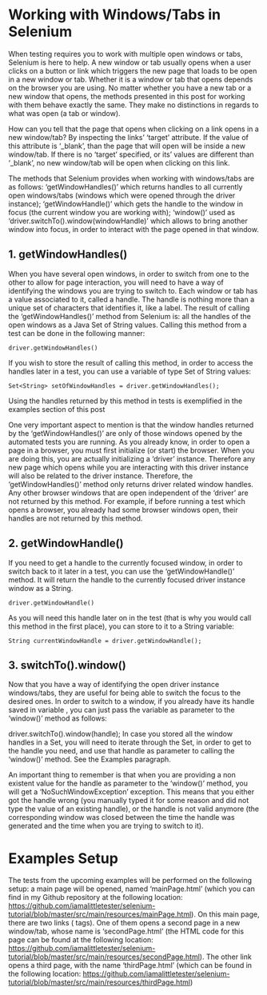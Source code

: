 # Working with Windows/Tabs in Selenium

When testing requires you to work with multiple open windows or tabs, Selenium is here to help. A new window or tab usually opens when a user clicks on a button or link which triggers the new page that loads to be open in a new window or tab. Whether it is a window or tab that opens depends on the browser you are using. No matter whether you have a new tab or a new window that opens, the methods presented in this post for working with them behave exactly the same. They make no distinctions in regards to what was open (a tab or window).

How can you tell that the page that opens when clicking on a link opens in a new window/tab? By inspecting the links’ ‘target’ attribute. If the value of this attribute is ‘_blank’, than the page that will open will be inside a new window/tab. If there is no ‘target’ specified, or its’ values are different than ‘_blank’, no new window/tab will be open when clicking on this link.

The methods that Selenium provides when working with windows/tabs are as follows: ‘getWindowHandles()’ which returns handles to all currently open windows/tabs (windows which were opened through the driver instance); ‘getWindowHandle()’ which gets the handle to the window in focus (the current window you are working with); ‘window()’ used as ‘driver.switchTo().window(windowHandle)’ which allows to bring another window into focus, in order to interact with the page opened in that window.

## 1. getWindowHandles()
When you have several open windows, in order to switch from one to the other to allow for page interaction, you will need to have a way of identifying the windows you are trying to switch to. Each window or tab has a value associated to it, called a handle. The handle is nothing more than a unique set of characters that identifies it, like a label. The result of calling the ‘getWindowHandles()’ method from Selenium is: all the handles of the open windows as a Java Set of String values. Calling this method from a test can be done in the following manner:
```
driver.getWindowHandles()
```

If you wish to store the result of calling this method, in order to access the handles later in a test, you can use a variable of type Set of String values:
```
Set<String> setOfWindowHandles = driver.getWindowHandles();
```
Using the handles returned by this method in tests is exemplified in the examples section of this post

One very important aspect to mention is that the window handles returned by the ‘getWindowHandles()’ are only of those windows opened by the automated tests you are running. As you already know, in order to open a page in a browser, you must first initialize (or start) the browser. When you are doing this, you are actually initializing a ‘driver’ instance. Therefore any new page which opens while you are interacting with this driver instance will also be related to the driver instance. Therefore, the ‘getWindowHandles()’ method only returns driver related window handles. Any other browser windows that are open independent of the ‘driver’ are not returned by this method. For example, if before running a test which opens a browser, you already had some browser windows open, their handles are not returned by this method.

## 2. getWindowHandle()
If you need to get a handle to the currently focused window, in order to switch back to it later in a test, you can use the ‘getWindowHandle()’ method. It will return the handle to the currently focused driver instance window as a String.
```
driver.getWindowHandle()
```
As you will need this handle later on in the test (that is why you would call this method in the first place), you can store to it to a String variable:
```
String currentWindowHandle = driver.getWindowHandle();
```
## 3. switchTo().window()
Now that you have a way of identifying the open driver instance windows/tabs, they are useful for being able to switch the focus to the desired ones. In order to switch to a window, if you already have its handle saved in variable , you can just pass the variable as parameter to the ‘window()’ method as follows:

driver.switchTo().window(handle);
In case you stored all the window handles in a Set, you will need to iterate through the Set, in order to get to the handle you need, and use that handle as parameter to calling the ‘window()’ method. See the Examples paragraph.

An important thing to remember is that when you are providing a non existent value for the handle as parameter to the ‘window()’ method, you will get a ‘NoSuchWindowException’ exception. This means that you either got the handle wrong (you manually typed it for some reason and did not type the value of an existing handle), or the handle is not valid anymore (the corresponding window was closed between the time the handle was generated and the time when you are trying to switch to it).

# Examples Setup
The tests from the upcoming examples will be performed on the following setup: a main page will be opened, named ‘mainPage.html’ (which you can find in my Github repository at the following location: https://github.com/iamalittletester/selenium-tutorial/blob/master/src/main/resources/mainPage.html). On this main page, there are two links (<a> tags). One of them opens a second page in a new window/tab, whose name is ‘secondPage.html’ (the HTML code for this page can be found at the following location: https://github.com/iamalittletester/selenium-tutorial/blob/master/src/main/resources/secondPage.html). The other link opens a third page, with the name ‘thirdPage.html’ (which can be found in the following location: https://github.com/iamalittletester/selenium-tutorial/blob/master/src/main/resources/thirdPage.html)

